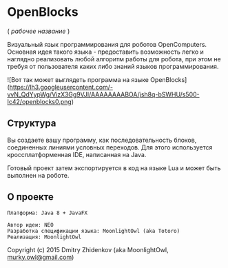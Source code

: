 OpenBlocks
==========
( *рабочее название* )

Визуальный язык программирования для роботов OpenComputers.
Основная идея такого языка - предоставить возможность легко и наглядно 
реализовать любой алгоритм работы для робота, при этом не требуя
от пользователя каких либо знаний языков программирования.

![Вот так может выглядеть программа на языке OpenBlocks]
(https://lh3.googleusercontent.com/-vvN_QdYypWg/VizX3Gg9VJI/AAAAAAAABOA/jsh8q-bSWHU/s500-Ic42/openblocks0.png)

Структура
---------
Вы создаете вашу программу, как последовательность блоков, соединенных линиями условных переходов.
Для этого используется кроссплатформенная IDE, написанная на Java.

Готовый проект затем экспортируется в код на языке Lua и может быть выполнен на роботе.

О проекте
---------
    Платформа: Java 8 + JavaFX

    Автор идеи: NEO
    Разработка спецификации языка: MoonlightOwl (aka Totoro)
    Реализация: MoonlightOwl
    
Copyright (c) 2015 Dmitry Zhidenkov (aka MoonlightOwl, murky.owl@gmail.com)